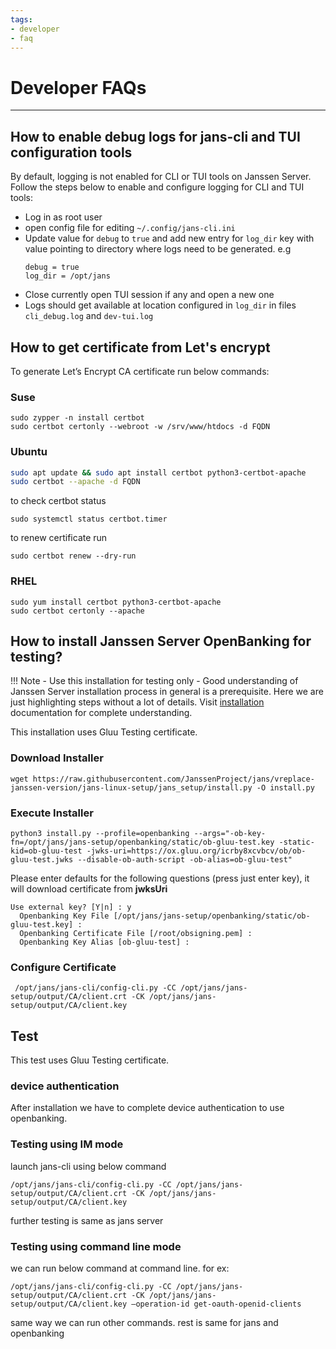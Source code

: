 ```yaml
---
tags:
- developer
- faq
---
```


# Developer FAQs

----------------------------

## How to enable debug logs for jans-cli and TUI configuration tools

By default, logging is not enabled for CLI or TUI tools on Janssen Server. Follow the steps below
to enable and configure logging for CLI and TUI tools:

- Log in as root user
- open config file for editing `~/.config/jans-cli.ini`
- Update value for `debug` to `true` and add new entry for `log_dir` key with value pointing to directory where logs need to be generated. e.g 
  ```
  debug = true
  log_dir = /opt/jans
  ```
- Close currently open TUI session if any and open a new one
- Logs should get available at location configured in `log_dir` in files `cli_debug.log` and `dev-tui.log`
## How to get certificate from Let's encrypt

 To generate Let’s Encrypt CA certificate run below commands:
### Suse
```
sudo zypper -n install certbot
sudo certbot certonly --webroot -w /srv/www/htdocs -d FQDN
```
### Ubuntu
```bash 
sudo apt update && sudo apt install certbot python3-certbot-apache
sudo certbot --apache -d FQDN
```

to check certbot status
```
sudo systemctl status certbot.timer
```
to renew certificate run
```
sudo certbot renew --dry-run
```
### RHEL
```
sudo yum install certbot python3-certbot-apache 
sudo certbot certonly --apache
```
## How to install Janssen Server OpenBanking for testing?

!!! Note
    - Use this installation for testing only
    - Good understanding of Janssen Server installation process in general is a prerequisite. Here we are just highlighting steps without a lot of details. Visit [installation](../admin/install/README.md) documentation for complete understanding.


This installation uses Gluu Testing certificate.

### Download Installer

```
wget https://raw.githubusercontent.com/JanssenProject/jans/vreplace-janssen-version/jans-linux-setup/jans_setup/install.py -O install.py
```

### Execute Installer

```
python3 install.py --profile=openbanking --args="-ob-key-fn=/opt/jans/jans-setup/openbanking/static/ob-gluu-test.key -static-kid=ob-gluu-test -jwks-uri=https://ox.gluu.org/icrby8xcvbcv/ob/ob-gluu-test.jwks --disable-ob-auth-script -ob-alias=ob-gluu-test"
```

Please enter defaults for the following questions (press just enter key), it will download certificate from **jwksUri**

```
Use external key? [Y|n] : y
  Openbanking Key File [/opt/jans/jans-setup/openbanking/static/ob-gluu-test.key] : 
  Openbanking Certificate File [/root/obsigning.pem] : 
  Openbanking Key Alias [ob-gluu-test] : 
```

### Configure Certificate

```
 /opt/jans/jans-cli/config-cli.py -CC /opt/jans/jans-setup/output/CA/client.crt -CK /opt/jans/jans-setup/output/CA/client.key
```

## Test

This test uses Gluu Testing certificate.

### device authentication
After installation we have to complete device authentication to use openbanking.

### Testing using IM mode
launch jans-cli using below command

```
/opt/jans/jans-cli/config-cli.py -CC /opt/jans/jans-setup/output/CA/client.crt -CK /opt/jans/jans-setup/output/CA/client.key
```
further testing is same as jans server

### Testing using command line mode

we can run below command at command line.
for ex:
```
/opt/jans/jans-cli/config-cli.py -CC /opt/jans/jans-setup/output/CA/client.crt -CK /opt/jans/jans-setup/output/CA/client.key –operation-id get-oauth-openid-clients
```

same way we can run  other commands.
rest is same for jans and openbanking
